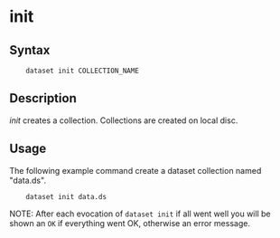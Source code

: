 init
====

Syntax
------

```shell
    dataset init COLLECTION_NAME
```

Description
-----------

_init_ creates a collection. Collections are created on local 
disc.

Usage
-----

The following example command create a dataset collection 
named "data.ds".

```shell
    dataset init data.ds
```

NOTE: After each evocation of `dataset init` if all went well 
you will be shown an `OK` if everything went OK, otherwise
an error message. 

